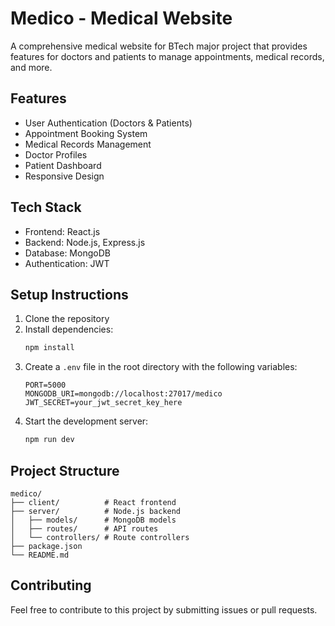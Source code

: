# Medico - Medical Website

A comprehensive medical website for BTech major project that provides features for doctors and patients to manage appointments, medical records, and more.

## Features

- User Authentication (Doctors & Patients)
- Appointment Booking System
- Medical Records Management
- Doctor Profiles
- Patient Dashboard
- Responsive Design

## Tech Stack

- Frontend: React.js
- Backend: Node.js, Express.js
- Database: MongoDB
- Authentication: JWT

## Setup Instructions

1. Clone the repository
2. Install dependencies:
   ```bash
   npm install
   ```
3. Create a `.env` file in the root directory with the following variables:
   ```
   PORT=5000
   MONGODB_URI=mongodb://localhost:27017/medico
   JWT_SECRET=your_jwt_secret_key_here
   ```
4. Start the development server:
   ```bash
   npm run dev
   ```

## Project Structure

```
medico/
├── client/          # React frontend
├── server/          # Node.js backend
│   ├── models/      # MongoDB models
│   ├── routes/      # API routes
│   └── controllers/ # Route controllers
├── package.json
└── README.md
```

## Contributing

Feel free to contribute to this project by submitting issues or pull requests. 
